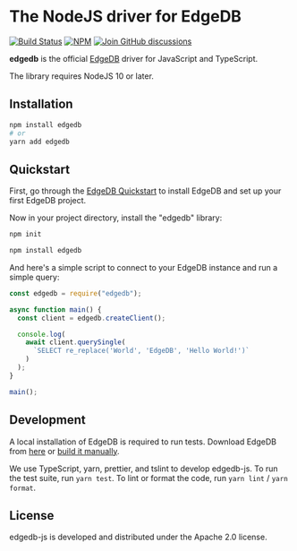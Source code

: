 # The NodeJS driver for EdgeDB

[![Build Status](https://github.com/edgedb/edgedb-js/workflows/Tests/badge.svg?event=push&branch=master)](https://github.com/edgedb/edgedb-js/actions) [![NPM](https://img.shields.io/npm/v/edgedb)](https://www.npmjs.com/package/edgedb) [![Join GitHub discussions](https://img.shields.io/badge/join-github%20discussions-green)](https://github.com/edgedb/edgedb/discussions)

**edgedb** is the official [EdgeDB](https://github.com/edgedb/edgedb) driver
for JavaScript and TypeScript.

The library requires NodeJS 10 or later.

## Installation

```bash
npm install edgedb
# or
yarn add edgedb
```

## Quickstart

First, go through the
[EdgeDB Quickstart](https://www.edgedb.com/docs/quickstart) to install EdgeDB
and set up your first EdgeDB project.

Now in your project directory, install the "edgedb" library:

```bash
npm init

npm install edgedb
```

And here's a simple script to connect to your EdgeDB instance and
run a simple query:

```js
const edgedb = require("edgedb");

async function main() {
  const client = edgedb.createClient();

  console.log(
    await client.querySingle(
      `SELECT re_replace('World', 'EdgeDB', 'Hello World!')`
    )
  );
}

main();
```

## Development

A local installation of EdgeDB is required to run tests. Download
EdgeDB from [here](https://www.edgedb.com/download) or
[build it manually](https://www.edgedb.com/docs/reference/dev).

We use TypeScript, yarn, prettier, and tslint to develop edgedb-js.
To run the test suite, run `yarn test`. To lint or format the code, run
`yarn lint` / `yarn format`.

## License

edgedb-js is developed and distributed under the Apache 2.0 license.
